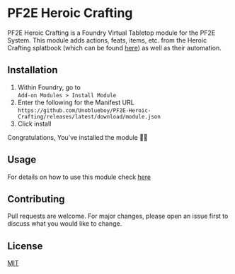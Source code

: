 # PF2E Heroic Crafting

PF2E Heroic Crafting is a Foundry Virtual Tabletop module for the PF2E System. This module adds actions, feats, items, etc. from the Heroic Crafting splatbook (which can be found [here](https://www.pathfinderinfinite.com/product/389992)) as well as their automation.

## Installation

1. Within Foundry, go to<br>`Add-on Modules > Install Module`
2. Enter the following for the Manifest URL<br>`https://github.com/Unoblueboy/PF2E-Heroic-Crafting/releases/latest/download/module.json`
3. Click install

Congratulations, You've installed the module 🎉🎊

## Usage

For details on how to use this module check [here](https://github.com/Unoblueboy/PF2E-Heroic-Crafting/wiki)

## Contributing

Pull requests are welcome. For major changes, please open an issue first to discuss what you would like to change.

## License

[MIT](https://choosealicense.com/licenses/mit/)

